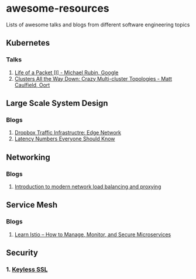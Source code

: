 # awesome-resources
Lists of awesome talks and blogs from different software engineering topics 


## Kubernetes 
  
  ### Talks 
  1. [Life of a Packet [I] - Michael Rubin, Google](https://www.youtube.com/watch?v=0Omvgd7Hg1I)
  2. [Clusters All the Way Down: Crazy Multi-cluster Topologies - Matt Caulfield, Oort](https://www.youtube.com/watch?v=-gPnYTI70FE)


## Large Scale System Design 
  
  ### Blogs 
  1. [Dropbox Traffic Infrastructre: Edge Network](https://dropbox.tech/infrastructure/dropbox-traffic-infrastructure-edge-network)
  2. [Latency Numbers Everyone Should Know](https://static.googleusercontent.com/media/sre.google/en//static/pdf/rule-of-thumb-latency-numbers-a4.pdf)

## Networking 

   ### Blogs
   1. [Introduction to modern network load balancing and proxying](https://blog.envoyproxy.io/introduction-to-modern-network-load-balancing-and-proxying-a57f6ff80236)

## Service Mesh

  ### Blogs
 1. [Learn Istio – How to Manage, Monitor, and Secure Microservices](https://www.freecodecamp.org/news/learn-istio-manage-microservices)
 
 
## Security

 ### 1. [Keyless SSL ](https://www.cloudflare.com/en-gb/learning/ssl/keyless-ssl/)
